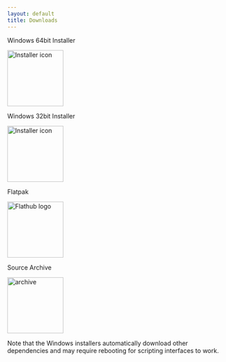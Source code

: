 ```yaml
---
layout: default
title: Downloads
---
```


<div class="flex-container">
  <div class="card">
    <p>Windows 64bit Installer</p>
    <a href="https://github.com/hexchat/hexchat/releases/download/v{{ site.win_version }}/HexChat.{{ site.win_version }}.x64.exe"><img src="/img/exe.png" width="128" alt="Installer icon" /></a>
  </div>
  <div class="card">
    <p>Windows 32bit Installer</p>
    <a href="https://github.com/hexchat/hexchat/releases/download/v{{ site.win_version }}/HexChat.{{ site.win_version }}.x86.exe"><img src="/img/exe.png" width="128" alt="Installer icon" /></a>
  </div>
  <div class="card">
    <p>Flatpak</p>
    <a href="https://flathub.org/apps/details/io.github.Hexchat"><img src="/img/flathub.png" width="128" alt="Flathub logo"/></a>
  </div>
  <!-- div class="card">
    <p>Snap</p>
    <a href="https://snapcraft.io/hexchat"><img src="/img/snapcraft.png" width="128" alt="Snapcraft logo"/></a>
  </div -->
  <div class="card">
    <p>Source Archive</p>
    <a href="https://github.com/hexchat/hexchat/releases/download/v{{ site.version }}/hexchat-{{ site.version }}.tar.xz"><img src="/img/box.png" width="128" alt="archive"/></a>
  </div>
</div>

Note that the Windows installers automatically download other dependencies and may require
rebooting for scripting interfaces to work.

